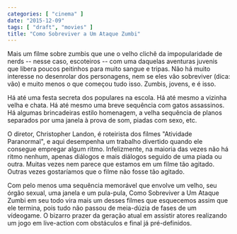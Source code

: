 ```yaml
---
categories: [ "cinema" ]
date: "2015-12-09"
tags: [ "draft", "movies" ]
title: "Como Sobreviver a Um Ataque Zumbi"
---
```

Mais um filme sobre zumbis que une o velho clichê da impopularidade de
nerds -- nesse caso, escoteiros -- com uma daquelas aventuras juvenis
que libera poucos peitinhos para muito sangue e tripas. Não há muito
interesse no desenrolar dos personagens, nem se eles vão sobreviver
(dica: vão) e muito menos o que começou tudo isso. Zumbis, jovens,
e é isso.

Há até uma festa secreta dos populares na escola. Há até mesmo a
vizinha velha e chata. Há até mesmo uma breve sequência com gatos
assassinos. Há algumas brincadeiras estilo homenagem, a velha sequência
de planos separados por uma janela à prova de som, piadas com sexo, etc.

O diretor, Christopher Landon, é roteirista dos filmes "Atividade
Paranormal", e aqui desempenha um trabalho divertido quando ele
consegue empregar algum ritmo. Infelizmente, na maioria das vezes não
há ritmo nenhum, apenas diálogos e mais diálogos seguido de uma
piada ou outra. Muitas vezes nem parece que estamos em um filme tão
agitado. Outras vezes gostaríamos que o filme não fosse tão agitado.

Com pelo menos uma sequência memorável que envolve um velho, seu
órgão sexual, uma janela e um pula-pula, Como Sobreviver a Um Ataque
Zumbi em seu todo vira mais um desses filmes que esquecemos assim que ele
termina, pois tudo não passou de meia-dúzia de fases de um vídeogame. O
bizarro prazer da geração atual em assistir atores realizando um jogo
em live-action com obstáculos e final já pré-definidos.

